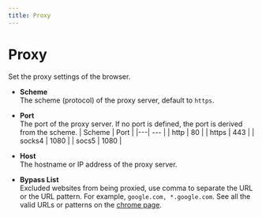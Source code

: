 ```yaml
---
title: Proxy
---
```


# Proxy

Set the proxy settings of the browser.

- **Scheme** <br>
	The scheme (protocol) of the proxy server, default to `https`.

- **Port** <br>
	The port of the proxy server. If no port is defined, the port is derived from the scheme.
	| Scheme | Port |
	|---| --- |
	| http | 80 |
	| https | 443 |
	| socks4 | 1080 |
	| socs5 | 1080 |

- **Host** <br>
	The hostname or IP address of the proxy server.

- **Bypass List** <br>
	Excluded websites from being proxied, use comma to separate the URL or the URL pattern. For example, `google.com, *.google.com`. See all the valid URLs or patterns on the [chrome page](https://developer.chrome.com/docs/extensions/reference/proxy/#bypass-list).